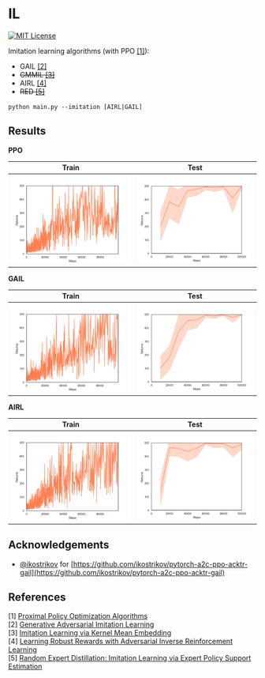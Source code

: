 IL
==
[![MIT License](https://img.shields.io/badge/license-MIT-blue.svg)](LICENSE.md)

Imitation learning algorithms (with PPO [[1]](#references)):

- GAIL [[2]](#references)
- ~~GMMIL [[3]](#references)~~
- AIRL [[4]](#references)
- ~~RED [[5]](#references)~~

```
python main.py --imitation [AIRL|GAIL]
```

Results
-------

**PPO**

Train | Test
:----:|:---:
![ppo_train_returns](figures/ppo_train_returns.png) | ![ppo_test_returns](figures/ppo_test_returns.png)

**GAIL**

Train | Test
:----:|:---:
![gail_train_returns](figures/gail_train_returns.png) | ![gail_test_returns](figures/gail_test_returns.png)

**AIRL**

Train | Test
:----:|:---:
![airl_train_returns](figures/airl_train_returns.png) | ![airl_test_returns](figures/airl_test_returns.png)

Acknowledgements
----------------

- [@ikostrikov](https://github.com/ikostrikov) for [https://github.com/ikostrikov/pytorch-a2c-ppo-acktr-gail](https://github.com/ikostrikov/pytorch-a2c-ppo-acktr-gail)

References
----------

[1] [Proximal Policy Optimization Algorithms](https://arxiv.org/abs/1707.06347)  
[2] [Generative Adversarial Imitation Learning](https://arxiv.org/abs/1606.03476)  
[3] [Imitation Learning via Kernel Mean Embedding](https://www.aaai.org/ocs/index.php/AAAI/AAAI18/paper/viewPaper/16807)  
[4] [Learning Robust Rewards with Adversarial Inverse Reinforcement Learning](https://arxiv.org/abs/1710.11248)  
[5] [Random Expert Distillation: Imitation Learning via Expert Policy Support Estimation](https://arxiv.org/abs/1905.06750)
